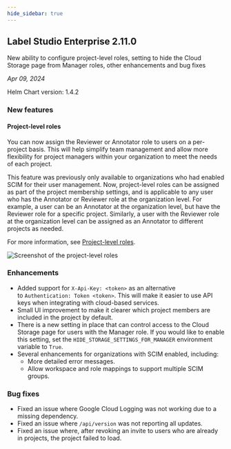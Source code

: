 ```yaml
---
hide_sidebar: true
---
```


## Label Studio Enterprise 2.11.0

<div class="onprem-highlight">New ability to configure project-level roles, setting to hide the Cloud Storage page from Manager roles, other enhancements and bug fixes </div>

*Apr 09, 2024*

Helm Chart version: 1.4.2

### New features

#### Project-level roles

You can now assign the Reviewer or Annotator role to users on a per-project basis. This will help simplify team management and allow more flexibility for project managers within your organization to meet the needs of each project.  

This feature was previously only available to organizations who had enabled SCIM for their user management. Now, project-level roles can be assigned as part of the project membership settings, and is applicable to any user who has the Annotator or Reviewer role at the organization level. For example, a user can be an Annotator at the organization level, but have the Reviewer role for a specific project. Similarly, a user with the Reviewer role at the organization level can be assigned as an Annotator to different projects as needed. 

For more information, see [Project-level roles](project_settings_lse#Project-level-roles).

![Screenshot of the project-level roles](/images/releases/2-11-0-project-level-roles.png)

### Enhancements

- Added support for `X-Api-Key: <token>` as an alternative to `Authentication: Token <token>`. This will make it easier to use API keys when integrating with cloud-based services. 
- Small UI improvement to make it clearer which project members are included in the project by default.
- There is a new setting in place that can control access to the Cloud Storage page for users with the Manager role. If you would like to enable this setting, set the `HIDE_STORAGE_SETTINGS_FOR_MANAGER` environment variable to `True`.
- Several enhancements for organizations with SCIM enabled, including:
    - More detailed error messages.
    - Allow workspace and role mappings to support multiple SCIM groups.

### Bug fixes

- Fixed an issue where Google Cloud Logging was not working due to a missing dependency.
- Fixed an issue where `/api/version` was not reporting all updates.
- Fixed an issue where, after revoking an invite to users who are already in projects, the project failed to load.



